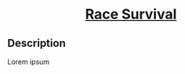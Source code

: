 <h1 align="center">
  <a href="https://game-race-survival.vercel.app">
  Race Survival
  </a>
</h1>

## Description

Lorem ipsum
